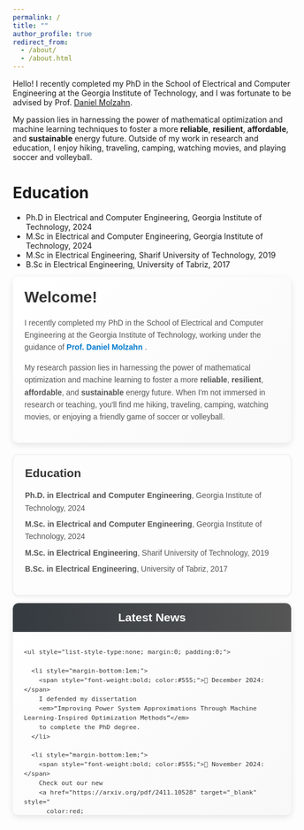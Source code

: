 ```yaml
---
permalink: /
title: ""
author_profile: true
redirect_from: 
  - /about/
  - /about.html
---
```

Hello! I recently completed my PhD in the School of Electrical and Computer Engineering at the Georgia Institute of Technology, and I was fortunate to be advised by Prof. [Daniel Molzahn](https://molzahn.github.io/index.html).

My passion lies in harnessing the power of mathematical optimization and machine learning techniques to foster a more **reliable**, **resilient**, **affordable**, and **sustainable** energy future. Outside of my work in research and education, I enjoy hiking, traveling, camping, watching movies, and playing soccer and volleyball.

Education
======
* Ph.D in Electrical and Computer Engineering, Georgia Institute of Technology, 2024
* M.Sc in Electrical and Computer Engineering, Georgia Institute of Technology, 2024
* M.Sc in Electrical Engineering, Sharif University of Technology, 2019
* B.Sc in Electrical Engineering, University of Tabriz, 2017


<div style="
  background: linear-gradient(135deg, #ffffff 0%, #f9f9f9 100%);
  padding: 1.5em;
  border-radius: 10px;
  box-shadow: 0 4px 12px rgba(0,0,0,0.1);
  font-family: Arial, sans-serif;
  margin-bottom: 1.5em;
">
  <h1 style="margin-top:0; font-weight:600; color:#333;">
    Welcome!
  </h1>
  <p style="color:#555; line-height:1.6;">
    I recently completed my PhD in the School of Electrical and Computer Engineering at the
    Georgia Institute of Technology, working under the guidance of
    <a href="https://molzahn.github.io/index.html" style="color:#007acc; text-decoration:none; font-weight:bold;" target="_blank">
      Prof. Daniel Molzahn
    </a>.
  </p>
  <p style="color:#555; line-height:1.6;">
    My research passion lies in harnessing the power of mathematical optimization 
    and machine learning to foster a more 
    <strong>reliable</strong>, 
    <strong>resilient</strong>, 
    <strong>affordable</strong>, 
    and 
    <strong>sustainable</strong> 
    energy future.
    When I'm not immersed in research or teaching, you'll find me hiking, traveling, camping, 
    watching movies, or enjoying a friendly game of soccer or volleyball.
  </p>
</div>

<div style="
  background: #fdfdfd;
  padding: 1.5em;
  border: 1px solid #eee;
  border-radius: 10px;
  box-shadow: 0 2px 6px rgba(0,0,0,0.07);
  font-family: Arial, sans-serif;
">
  <h2 style="margin-top:0; color:#333;">Education</h2>
  <ul style="list-style-type: none; padding-left: 0; color:#555; line-height:1.6;">
    <li style="margin-bottom:0.5em;">
      <strong>Ph.D. in Electrical and Computer Engineering</strong>, Georgia Institute of Technology, 2024
    </li>
    <li style="margin-bottom:0.5em;">
      <strong>M.Sc. in Electrical and Computer Engineering</strong>, Georgia Institute of Technology, 2024
    </li>
    <li style="margin-bottom:0.5em;">
      <strong>M.Sc. in Electrical Engineering</strong>, Sharif University of Technology, 2019
    </li>
    <li style="margin-bottom:0.5em;">
      <strong>B.Sc. in Electrical Engineering</strong>, University of Tabriz, 2017
    </li>
  </ul>
</div>

  
<!-- Fancy, scrollable "Latest News & Announcements" section with a modern design -->
<div style="
  margin: 1em 0; 
  border-radius: 10px; 
  background: linear-gradient(135deg, #ffffff 0%, #f8f8f8 100%);
  box-shadow: 0 4px 12px rgba(0,0,0,0.1);
  overflow: hidden;
">

  <!-- Section Heading -->
  <div style="
    background: linear-gradient(to right, #343a40 0%, #555 100%);
    padding: 1em;
  ">
    <h2 style="
      margin: 0; 
      font-size: 1.5em; 
      text-align: center; 
      color: #fff; 
      font-family: Arial, sans-serif;
    ">
      Latest News
    </h2>
  </div>

  <!-- Scrollable Content -->
  <div style="
    max-height: 300px; 
    overflow-y: auto; 
    padding: 1.2em 1.5em; 
    font-family: Arial, sans-serif; 
    font-size: 0.95em; 
    line-height: 1.5;
    color: #333;
  ">

    <ul style="list-style-type:none; margin:0; padding:0;">
      
      <li style="margin-bottom:1em;">
        <span style="font-weight:bold; color:#555;">📰 December 2024:</span>
        I defended my dissertation 
        <em>“Improving Power System Approximations Through Machine Learning-Inspired Optimization Methods”</em>
        to complete the PhD degree.
      </li>

      <li style="margin-bottom:1em;">
        <span style="font-weight:bold; color:#555;">📰 November 2024:</span>
        Check out our new 
        <a href="https://arxiv.org/pdf/2411.10528" target="_blank" style="
          color:red; 
          font-weight:bold; 
          text-decoration:none;
        ">
          preprint
        </a>
        on DC Optimal Transmission Switching Problem.
      </li>

      <li style="margin-bottom:1em;">
        <span style="font-weight:bold; color:#555;">📰 October 2024:</span>
        Check out our new 
        <a href="https://arxiv.org/pdf/2410.11725" target="_blank" style="
          color:red; 
          font-weight:bold; 
          text-decoration:none;
        ">
          preprint
        </a>
        on improving the accuracy of DC optimal power flow models.
      </li>

      <li style="margin-bottom:1em;">
        <span style="font-weight:bold; color:#555;">📰 July 2024:</span>
        I received the Dominion Energy Inclusion, Equity, and Diversity Scholarship Award 
        for the second consecutive time.
      </li>

      <li style="margin-bottom:1em;">
        <span style="font-weight:bold; color:#555;">📰 May 2024:</span>
        I began my summer internship at Dominion Energy in the Electric Transmission 
        Strategic Initiatives group.
      </li>

      <li style="margin-bottom:1em;">
        <span style="font-weight:bold; color:#555;">📰 May 2024:</span>
        I defended my PhD proposal and became a PhD candidate.
      </li>

      <li style="margin-bottom:1em;">
        <span style="font-weight:bold; color:#555;">📰 May 2024:</span>
        I received my second MSc degree in Electrical and Computer Engineering,
        this time from the Georgia Institute of Technology.
      </li>

      <li style="margin-bottom:1em;">
        <span style="font-weight:bold; color:#555;">📰 April 2024:</span>
        Our 
        <a href="https://ieeexplore.ieee.org/document/10508102" target="_blank" style="
          color:#007acc; 
          font-weight:bold; 
          text-decoration:none;
        ">
          paper
        </a>
        on power systems resilience has been accepted for publication in 
        the IEEE Transactions on Power Systems.
      </li>

      <li style="margin-bottom:1em;">
        <span style="font-weight:bold; color:#555;">📰 April 2024:</span>
        Check out our new 
        <a href="https://arxiv.org/pdf/2404.05125" target="_blank" style="
          color:red; 
          font-weight:bold; 
          text-decoration:none;
        ">
          preprint
        </a>
        on an optimized LinDistFlow model for power distribution networks.
      </li>

      <li style="margin-bottom:1em;">
        <span style="font-weight:bold; color:#555;">📰 March 2024:</span>
        Two papers 
        [
          <a href="https://arxiv.org/pdf/2310.00447" target="_blank" style="
            color:#007acc; 
            font-weight:bold; 
            text-decoration:none;
          ">
            1
          </a>, 
          <a href="https://arxiv.org/pdf/2304.11418" target="_blank" style="
            color:#007acc; 
            font-weight:bold; 
            text-decoration:none;
          ">
            2
          </a>
        ]
        have been accepted for the 23rd Power Systems Computational Conference (PSCC), 
        to appear in Electric Power Systems Research. We are looking to present our papers 
        in Paris this summer.
      </li>

      <li style="margin-bottom:1em;">
        <span style="font-weight:bold; color:#555;">📰 February 2024:</span>
        I presented our 
        <a href="https://ieeexplore.ieee.org/abstract/document/10472173" target="_blank" style="
          color:#007acc; 
          font-weight:bold; 
          text-decoration:none;
        ">
          paper
        </a>
        on power system equivalents at the Texas Power and Energy Conference (TPEC).
      </li>

      <li style="margin-bottom:1em;">
        <span style="font-weight:bold; color:#555;">📰 January 2024:</span>
        I began my part-time internship at North American Electric Reliability Corporation (NERC) 
        in the Advanced System Analytics &amp; Modeling (ASAM) department.
      </li>

      <li style="margin-bottom:1em;">
        <span style="font-weight:bold; color:#555;">📰 August 2023:</span>
        I received the Dominion Energy Inclusion, Equity, and Diversity Scholarship Award.
      </li>

      <li style="margin-bottom:1em;">
        <span style="font-weight:bold; color:#555;">📰 June 2023:</span>
        I presented our 
        <a href="https://arxiv.org/pdf/2209.04399" target="_blank" style="
          color:#007acc; 
          font-weight:bold; 
          text-decoration:none;
        ">
          paper
        </a>
        on the AC power flow feasibility restoration at the American Control Conference (ACC).
      </li>

      <li style="margin-bottom:1em;">
        <span style="font-weight:bold; color:#555;">📰 May 2023:</span>
        I started my internship at Dominion Energy in the ET Planning-Modeling team.
      </li>

    </ul>
  </div>
</div>
